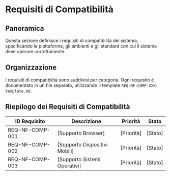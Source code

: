 # Requisiti di Compatibilità

## Panoramica

Questa sezione definisce i requisiti di compatibilità del sistema, specificando le piattaforme, gli ambienti e gli standard con cui il sistema deve operare correttamente.

## Organizzazione

I requisiti di compatibilità sono suddivisi per categoria. Ogni requisito è documentato in un file separato, utilizzando il template `REQ-NF-COMP-XXX-template.md`.

## Riepilogo dei Requisiti di Compatibilità

| ID Requisito | Descrizione | Priorità | Stato |
|--------------|-------------|----------|-------|
| REQ-NF-COMP-001 | [Supporto Browser] | [Priorità] | [Stato] |
| REQ-NF-COMP-002 | [Supporto Dispositivi Mobili] | [Priorità] | [Stato] |
| REQ-NF-COMP-003 | [Supporto Sistemi Operativi] | [Priorità] | [Stato] |
